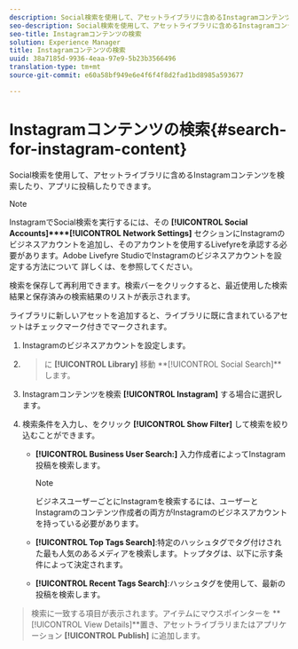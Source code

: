 ```yaml
---
description: Social検索を使用して、アセットライブラリに含めるInstagramコンテンツを検索したり、アプリに投稿したりできます。
seo-description: Social検索を使用して、アセットライブラリに含めるInstagramコンテンツを検索したり、アプリに投稿したりできます。
seo-title: Instagramコンテンツの検索
solution: Experience Manager
title: Instagramコンテンツの検索
uuid: 38a7185d-9936-4eaa-97e9-5b23b3566496
translation-type: tm+mt
source-git-commit: e60a58bf949e6e4f6f4f8d2fad1bd8985a593677

---
```



# Instagramコンテンツの検索{#search-for-instagram-content}

Social検索を使用して、アセットライブラリに含めるInstagramコンテンツを検索したり、アプリに投稿したりできます。

>[!NOTE]
>
>InstagramでSocial検索を実行するには、その **[!UICONTROL Social Accounts]****[!UICONTROL Network Settings]** セクションにInstagramのビジネスアカウントを追加し、そのアカウントを使用するLivefyreを承認する必要があります。Adobe Livefyre StudioでInstagramのビジネスアカウントを設定する方法について [](../c-users-creating-accounts-with-studio-access/t-configure-social-accout-instagram/c-about-instagram-accounts.md#c_about_instagram_accounts)詳しくは、を参照してください。

検索を保存して再利用できます。検索バーをクリックすると、最近使用した検索結果と保存済みの検索結果のリストが表示されます。

ライブラリに新しいアセットを追加すると、ライブラリに既に含まれているアセットはチェックマーク付きでマークされます。

1. Instagramのビジネスアカウントを設定します。
1. >に **[!UICONTROL Library]** 移動 **[!UICONTROL Social Search]**します。
1. Instagramコンテンツを検索 **[!UICONTROL Instagram]** する場合に選択します。
1. 検索条件を入力し、をクリック **[!UICONTROL Show Filter]** して検索を絞り込むことができます。

   * **[!UICONTROL Business User Search:]** 入力作成者によってInstagram投稿を検索します。

      >[!NOTE]
      >
      >ビジネスユーザーごとにInstagramを検索するには、ユーザーとInstagramのコンテンツ作成者の両方がInstagramのビジネスアカウントを持っている必要があります。

   * **[!UICONTROL Top Tags Search]**:特定のハッシュタグでタグ付けされた最も人気のあるメディアを検索します。トップタグは、以下に示す条件によって決定されます。 [](https://developers.facebook.com/docs/instagram-api/reference/hashtag/top-media)

   * **[!UICONTROL Recent Tags Search]**:ハッシュタグを使用して、最新の投稿を検索します。

>検索に一致する項目が表示されます。アイテムにマウスポインターを **[!UICONTROL View Details]**置き、アセットライブラリまたはアプリケーション **[!UICONTROL Publish]** に追加します。

